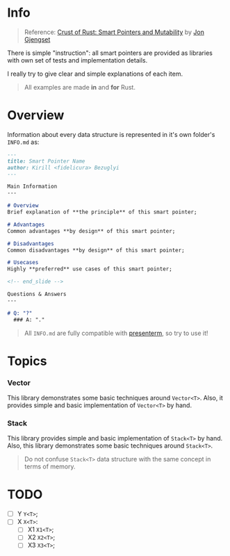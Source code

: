 # Info
>Reference: [Crust of Rust: Smart Pointers and Mutability](https://www.youtube.com/watch?v=8O0Nt9qY_vo) by [Jon Gjengset](https://github.com/jonhoo/)

There is simple "instruction": all smart pointers are provided as libraries with own set of tests and implementation details.

I really try to give clear and simple explanations of each item.

>All examples are made **in** and **for** Rust.

# Overview

Information about every data structure is represented in it's own folder's `INFO.md` as:

```markdown
---
title: Smart Pointer Name
author: Kirill <fidelicura> Bezuglyi
---

Main Information
---

# Overview
Brief explanation of **the principle** of this smart pointer;

# Advantages
Common advantages **by design** of this smart pointer;

# Disadvantages
Common disadvantages **by design** of this smart pointer;

# Usecases
Highly **preferred** use cases of this smart pointer;

<!-- end_slide -->

Questions & Answers
---

# Q: "?"
  ### A: "."
```

>All `INFO.md` are fully compatible with [presenterm](https://github.com/mfontanini/presenterm), so try to use it!

# Topics

### Vector
This library demonstrates some basic techniques around `Vector<T>`.
Also, it provides simple and basic implementation of `Vector<T>` by hand.

### Stack
This library provides simple and basic implementation of `Stack<T>` by hand.
Also, this library demonstrates some basic techniques around `Stack<T>`.
>Do not confuse `Stack<T>` data structure with the same concept in terms of memory.

# TODO

- [ ] Y `Y<T>`;
- [ ] X `X<T>`:
  - [ ] X1 `X1<T>`;
  - [ ] X2 `X2<T>`;
  - [ ] X3 `X3<T>`;
